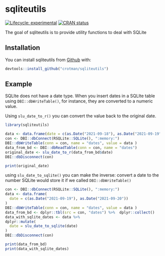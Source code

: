 
<!-- README.md is generated from README.Rmd. Please edit that file -->

# sqliteutils

<!-- badges: start -->

[![Lifecycle:
experimental](https://img.shields.io/badge/lifecycle-experimental-orange.svg)](https://lifecycle.r-lib.org/articles/stages.html#experimental)
[![CRAN
status](https://www.r-pkg.org/badges/version/sqliteutils)](https://CRAN.R-project.org/package=sqliteutils)
<!-- badges: end -->

The goal of sqliteutils is to provide utility functions to deal with
SQLite

## Installation

You can install sqliteutils from [Github](https://github.com) with:

``` r
devtools::install_github("crotman/sqliteutils")
```

## Example

SQLIte does not have a date type. When you insert dates in a SQLIte table using `DBI::dbWriteTable()`, for instance, they are converted to a numeric value.

Using `slu_date_to_r()` you can convert the value back to the original date.

``` r
library(sqliteutils)

data <- data.frame(date = c(as.Date("2021-09-18"), as.Date("2021-09-19"))
con <- DBI::dbConnect(RSQLite::SQLite(), ":memory:")
DBI::dbWriteTable(conn = con, name = "dates", value = data )
data_from_bd <- DBI::dbReadTable(conn = con, name = "dates")
original_date <- slu_date_to_r(data_from_bd$date)
DBI::dbDisconnect(con)

print(original_date)

```

using `slu_date_to_sqlite()` you can make the inverse: convert a date to the number SQLite would store it if we called `DBI::dbWriteTable()`

``` r
con <- DBI::dbConnect(RSQLite::SQLite(), ":memory:")
data <- data.frame(
  date = c(as.Date("2021-09-19"), as.Date("2021-09-20"))
)
DBI::dbWriteTable(conn = con, name = "dates", value = data )
data_from_bd <- dplyr::tbl(src = con, "dates") %>%  dplyr::collect()
data_with_sqlite_dates <- data %>%
dplyr::mutate(
  date = slu_date_to_sqlite(date)
)
DBI::dbDisconnect(con)

print(data_from_bd)
print(data_with_sqlite_dates)



```








